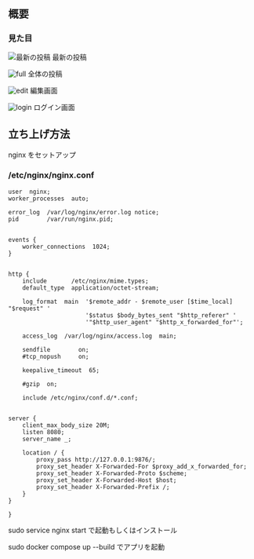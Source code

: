 ## 概要
### 見た目
![最新の投稿](https://github.com/namoron/Diary/assets/105638744/6c9b44e7-96fc-47bc-8617-cb16633f037a)
最新の投稿

![full](https://github.com/namoron/Diary/assets/105638744/e6b54fb7-9ef6-4b7c-aa47-5e8a3010cd1c)
全体の投稿

![edit](https://github.com/namoron/Diary/assets/105638744/11cb321e-1e58-4236-bcd6-a9be1fff8b2b)
編集画面

![login](https://github.com/namoron/Diary/assets/105638744/748100c2-aff4-409a-95cc-d4c7cd332bdd)
ログイン画面



## 立ち上げ方法
nginx をセットアップ
### /etc/nginx/nginx.conf 
```nginx
user  nginx;
worker_processes  auto;

error_log  /var/log/nginx/error.log notice;
pid        /var/run/nginx.pid;


events {
    worker_connections  1024;
}


http {
    include       /etc/nginx/mime.types;
    default_type  application/octet-stream;

    log_format  main  '$remote_addr - $remote_user [$time_local] "$request" '
                      '$status $body_bytes_sent "$http_referer" '
                      '"$http_user_agent" "$http_x_forwarded_for"';

    access_log  /var/log/nginx/access.log  main;

    sendfile        on;
    #tcp_nopush     on;

    keepalive_timeout  65;

    #gzip  on;

    include /etc/nginx/conf.d/*.conf;


server {
    client_max_body_size 20M;
    listen 8080;
    server_name _;

    location / {
        proxy_pass http://127.0.0.1:9876/;
        proxy_set_header X-Forwarded-For $proxy_add_x_forwarded_for;
        proxy_set_header X-Forwarded-Proto $scheme;
        proxy_set_header X-Forwarded-Host $host;
        proxy_set_header X-Forwarded-Prefix /;
    }
}

}
````
sudo service nginx start で起動もしくはインストール

sudo docker compose up --build でアプリを起動

